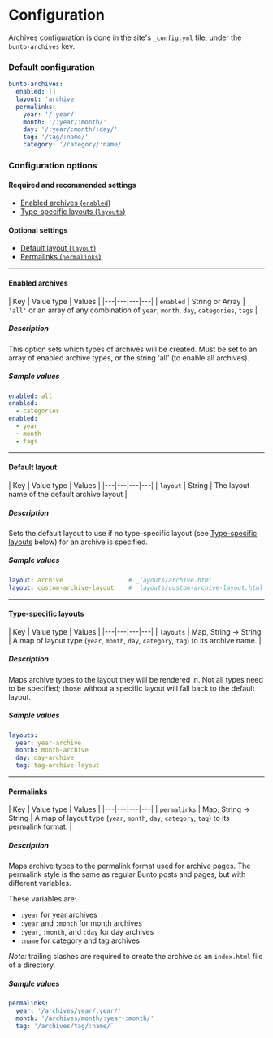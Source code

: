 # Configuration

Archives configuration is done in the site's `_config.yml` file, under the `bunto-archives` key.

### Default configuration
```yml
bunto-archives:
  enabled: []
  layout: 'archive'
  permalinks:
    year: '/:year/'
    month: '/:year/:month/'
    day: '/:year/:month/:day/'
    tag: '/tag/:name/'
    category: '/category/:name/'
```

### Configuration options

#### Required and recommended settings
- [Enabled archives (`enabled`)](#enabled-archives)
- [Type-specific layouts (`layouts`)](#type-specific-layouts)

#### Optional settings
- [Default layout (`layout`)](#default-layout)
- [Permalinks (`permalinks`)](#permalinks)

---

#### Enabled archives
| Key | Value type | Values |
|---|---|---|---|
| `enabled` | String or Array | `'all'` or an array of any combination of `year`, `month`, `day`, `categories`, `tags` |
##### Description
This option sets which types of archives will be created. Must be set to an array of enabled archive types, or the string 'all' (to enable all archives).
##### Sample values
```yml
enabled: all
enabled:
  - categories
enabled:
  - year
  - month
  - tags
```

---

#### Default layout
| Key | Value type | Values |
|---|---|---|---|
| `layout` | String  | The layout name of the default archive layout |
##### Description
Sets the default layout to use if no type-specific layout (see [Type-specific layouts](#type-specific-layouts) below) for an archive is specified.
##### Sample values
```yml
layout: archive                  # _layouts/archive.html
layout: custom-archive-layout    # _layouts/custom-archive-layout.html
```

---

#### Type-specific layouts
| Key | Value type | Values |
|---|---|---|---|
| `layouts` | Map, String &rarr; String | A map of layout type (`year`, `month`, `day`, `category`, `tag`) to its archive name. |
##### Description
Maps archive types to the layout they will be rendered in. Not all types need to be specified; those without a specific layout will fall back to the default layout.
##### Sample values
```yml
layouts:
  year: year-archive
  month: month-archive
  day: day-archive
  tag: tag-archive-layout
```

---

#### Permalinks
| Key | Value type | Values |
|---|---|---|---|
| `permalinks` | Map, String &rarr; String | A map of layout type (`year`, `month`, `day`, `category`, `tag`) to its permalink format. |
##### Description
Maps archive types to the permalink format used for archive pages. The permalink style is the same as regular Bunto posts and pages, but with different variables.

These variables are:
* `:year` for year archives
* `:year` and `:month` for month archives
* `:year`, `:month`, and `:day` for day archives
* `:name` for category and tag archives

*Note:* trailing slashes are required to create the archive as an `index.html` file of a directory.
##### Sample values
```yml
permalinks:
  year: '/archives/year/:year/'
  month: '/archives/month/:year-:month/'
  tag: '/archives/tag/:name/`
```
